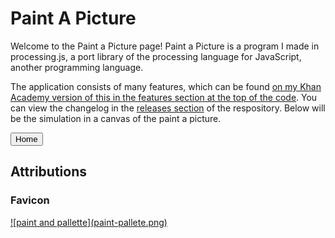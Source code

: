 # Paint A Picture

Welcome to the Paint a Picture page! Paint a Picture is a program I made in processing.js, a port library of the processing language for JavaScript, another programming language. 

The application consists of many features, which can be found [on my Khan Academy version of this in the features section at the top of the code](https://www.khanacademy.org/computer-programming/paint-a-picture-v219/4631918938554368). You can view the changelog in the [releases section](https://github.com/KnowledgeableKangaroo/paint-a-picture-backup/releases) of the respository. Below will be the simulation in a canvas of the paint a picture. 

<canvas id = "mycanvas"></canvas>

<button onclick = "goToHomePage()" type = "button"> Home </button>

## Attributions ##

### Favicon ###

<a href = "https://pixabay.com/photo-157342/" target = "_blank">
	![paint and pallette](paint-pallete.png)
</a>

<script src="https://cdn.jsdelivr.net/processing.js/1.4.8/processing.min.js"></script> 
<script src = "paint-a-picture.js"></script>
<script src = "https://cdn.rawgit.com/KnowledgeableKangaroo/KnowledgeableKangaroo.github.io/dcd2ad4/script.js"></script>

